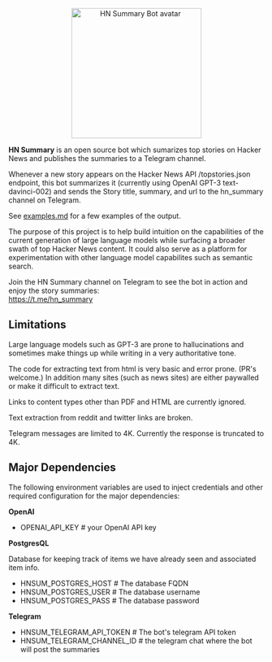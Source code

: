 <p align="center">
<img src="https://github.com/jiggy-ai/hn_summary/blob/master/HN_Summary.jpg" alt="HN Summary Bot avatar" width=256> 
</p>

**HN Summary**  is an open source bot which sumarizes top stories on Hacker News and publishes the summaries to a Telegram channel.

Whenever a new story appears on the Hacker News API /topstories.json endpoint, this bot summarizes it (currently using OpenAI GPT-3 text-davinci-002) and sends the Story title, summary, and url to the hn_summary channel on Telegram.

See [examples.md](https://github.com/jiggy-ai/hn_summary/blob/master/examples.md) for a few examples of the output.

The purpose of this project is to help build intuition on the capabilities of the current generation of large language models while surfacing a broader swath of top Hacker News content.  It could also serve as a platform for experimentation with other language model capabilites such as semantic search.

Join the HN Summary channel on Telegram to see the bot in action and enjoy the story summaries: \
https://t.me/hn_summary

## Limitations

Large language models such as GPT-3 are prone to hallucinations and sometimes make things up while writing in a very authoritative tone.

The code for extracting text from html is very basic and error prone. (PR's welcome.)  In addition many sites (such as news sites) are either paywalled or make it difficult to extract text. 

Links to content types other than PDF and HTML are currently ignored.

Text extraction from reddit and twitter links are broken.  

Telegram messages are limited to 4K. Currently the response is truncated to 4K.


## Major Dependencies

The following environment variables are used to inject credentials and other required configuration for the major dependencies:

**OpenAI**

* OPENAI_API_KEY # your OpenAI API key


**PostgresQL** 

Database for keeping track of items we have already seen and associated item info.

- HNSUM_POSTGRES_HOST  # The database FQDN
- HNSUM_POSTGRES_USER  # The database username
- HNSUM_POSTGRES_PASS  # The database password

**Telegram**
  
* HNSUM_TELEGRAM_API_TOKEN # The bot's telegram API token
* HNSUM_TELEGRAM_CHANNEL_ID # the telegram chat where the bot will post the summaries


